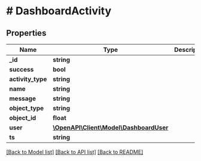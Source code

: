 # # DashboardActivity

## Properties

Name | Type | Description | Notes
------------ | ------------- | ------------- | -------------
**_id** | **string** |  | [optional]
**success** | **bool** |  | [optional]
**activity_type** | **string** |  | [optional]
**name** | **string** |  | [optional]
**message** | **string** |  | [optional]
**object_type** | **string** |  | [optional]
**object_id** | **float** |  | [optional]
**user** | [**\OpenAPI\Client\Model\DashboardUser**](DashboardUser.md) |  | [optional]
**ts** | **string** |  | [optional]

[[Back to Model list]](../../README.md#models) [[Back to API list]](../../README.md#endpoints) [[Back to README]](../../README.md)
